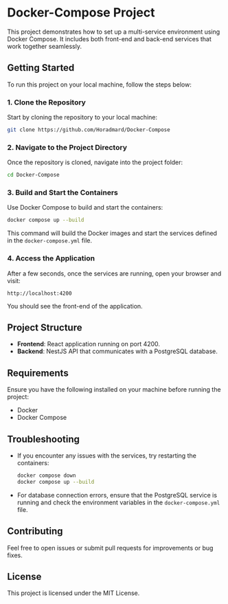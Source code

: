 # Docker-Compose Project

This project demonstrates how to set up a multi-service environment using Docker Compose. It includes both front-end and back-end services that work together seamlessly.

## Getting Started

To run this project on your local machine, follow the steps below:

### 1. Clone the Repository

Start by cloning the repository to your local machine:

```bash
git clone https://github.com/Horadmard/Docker-Compose
```

### 2. Navigate to the Project Directory

Once the repository is cloned, navigate into the project folder:

```bash
cd Docker-Compose
```

### 3. Build and Start the Containers

Use Docker Compose to build and start the containers:

```bash
docker compose up --build
```

This command will build the Docker images and start the services defined in the `docker-compose.yml` file.

### 4. Access the Application

After a few seconds, once the services are running, open your browser and visit:

```
http://localhost:4200
```

You should see the front-end of the application.

## Project Structure

- **Frontend**: React application running on port 4200.
- **Backend**: NestJS API that communicates with a PostgreSQL database.

## Requirements

Ensure you have the following installed on your machine before running the project:

- Docker
- Docker Compose

## Troubleshooting

- If you encounter any issues with the services, try restarting the containers:

  ```bash
  docker compose down
  docker compose up --build
  ```

- For database connection errors, ensure that the PostgreSQL service is running and check the environment variables in the `docker-compose.yml` file.

## Contributing

Feel free to open issues or submit pull requests for improvements or bug fixes.

## License

This project is licensed under the MIT License.
